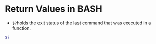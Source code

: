 # Return Values in BASH

* ``$?``holds the exit status of the last command that was executed in a function.
```bash
$? 
```